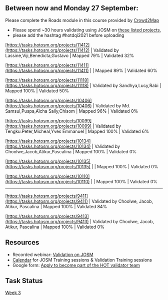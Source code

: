 
## Between now and Monday 27 September: 

Please complete the Roads module in this course provided by [Crowd2Map](https://canvas.instructure.com/enroll/JAHNEB)

* Please spend ~30 hours validating using JOSM on [these listed projects](https://docs.google.com/spreadsheets/d/1v4fNOpFSlKZ3X9dMKJSZLvCgu-kHupqcfmjcGeqFrQc/edit#gid=0), 
* please add the hashtag #hotdqi2021 before uploading


[https://tasks.hotosm.org/projects/11412](https://tasks.hotosm.org/projects/11412) | Validated by Lassine,Viji,Benedicta,Gustavo | Mapped 79% | Validated 32% 

[https://tasks.hotosm.org/projects/11411](https://tasks.hotosm.org/projects/11411) |   | Mapped 89%  | Validated 60% 

[https://tasks.hotosm.org/projects/11118](https://tasks.hotosm.org/projects/11118) | Validated by Sandhya,Lucy,Rabi | Mapped 100% | Validated 50%

[https://tasks.hotosm.org/projects/10406](https://tasks.hotosm.org/projects/10406) | Validated by Md. Samsul,Puspa,Aïcha Sally,Chisom | Mapped 96%  | Validated 0%

[https://tasks.hotosm.org/projects/10099](https://tasks.hotosm.org/projects/10099) | Validated by Tengku.Peter,Micheal,Yves Emmanuel | Mapped 100% | Validated 6%

[https://tasks.hotosm.org/projects/10134](https://tasks.hotosm.org/projects/10134) | Validated by Choolwe,Jacob,Atikur,Pascalina | Mapped 100%  | Validated 0%  

[https://tasks.hotosm.org/projects/10135](https://tasks.hotosm.org/projects/10135) |   | Mapped 100%  | Validated 0%  

[https://tasks.hotosm.org/projects/10110](https://tasks.hotosm.org/projects/10110) |   | Mapped 100%  |  Validated 0%

------

[https://tasks.hotosm.org/projects/9411](https://tasks.hotosm.org/projects/9411) | Validated by Choolwe, Jacob, Atikur, Pascalina  | Mapped 100%  |  Validated 84%

[https://tasks.hotosm.org/projects/9413](https://tasks.hotosm.org/projects/9413) | Validated by Choolwe, Jacob, Atikur, Pascalina  | Mapped 100%  |  Validated 0%





## Resources

* Recorded webinar: [Validation on JOSM](https://www.youtube.com/watch?v=YQ18XfRM6d4)
* [Calendar](https://calendar.google.com/calendar/u/0/embed?src=hotosm.org_848e89aaiab04ag94d23rqn558@group.calendar.google.com) for JOSM Training sessions & Validation Training sessions
* Google form: [Apply to become part of the HOT validator team](https://docs.google.com/forms/d/e/1FAIpQLSflj3oYzu4MDfCxyQeAGYJWkgor59myfo-1C6cdiG4wAYMVxQ/viewform)


## Task Status 

[Week 3](https://arahmandc.github.io/interns21/tasks/week3.html)